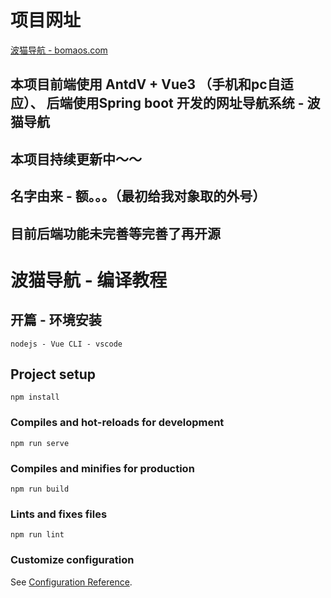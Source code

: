# 项目网址
[波猫导航 - bomaos.com]([https://cli.vuejs.org/config/](https://bomaos.com))

## 本项目前端使用 AntdV + Vue3 （手机和pc自适应）、 后端使用Spring boot 开发的网址导航系统 - 波猫导航
## 本项目持续更新中～～

## 名字由来 - 额。。。（最初给我对象取的外号）
## 目前后端功能未完善等完善了再开源

# 波猫导航 - 编译教程

## 开篇 - 环境安装
```
nodejs - Vue CLI - vscode
```

## Project setup
```
npm install
```

### Compiles and hot-reloads for development
```
npm run serve
```

### Compiles and minifies for production
```
npm run build
```

### Lints and fixes files
```
npm run lint
```

### Customize configuration
See [Configuration Reference](https://cli.vuejs.org/config/).
